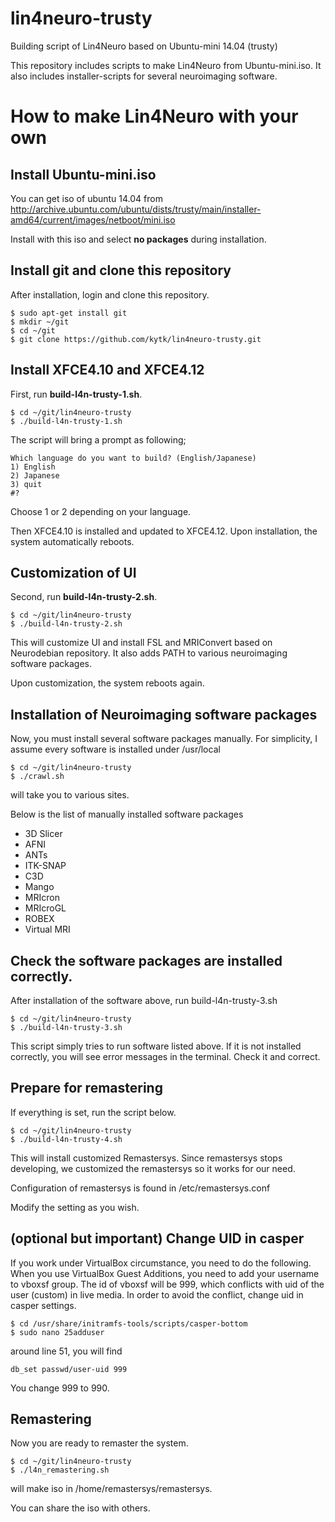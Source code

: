 # lin4neuro-trusty
Building script of Lin4Neuro based on Ubuntu-mini 14.04 (trusty)

This repository includes scripts to make Lin4Neuro from Ubuntu-mini.iso.
It also includes installer-scripts for several neuroimaging software.

# How to make Lin4Neuro with your own

## Install Ubuntu-mini.iso

You can get iso of ubuntu 14.04 from http://archive.ubuntu.com/ubuntu/dists/trusty/main/installer-amd64/current/images/netboot/mini.iso

Install with this iso and select **no packages** during installation.

## Install git and clone this repository

After installation, login and clone this repository.

    $ sudo apt-get install git
    $ mkdir ~/git
    $ cd ~/git
    $ git clone https://github.com/kytk/lin4neuro-trusty.git

## Install XFCE4.10 and XFCE4.12

First, run **build-l4n-trusty-1.sh**.

    $ cd ~/git/lin4neuro-trusty
    $ ./build-l4n-trusty-1.sh

The script will bring a prompt as following;

    Which language do you want to build? (English/Japanese)
    1) English
    2) Japanese
    3) quit
    #? 

Choose 1 or 2 depending on your language.

Then XFCE4.10 is installed and updated to XFCE4.12. Upon installation, the system automatically reboots.

## Customization of UI

Second, run **build-l4n-trusty-2.sh**.

    $ cd ~/git/lin4neuro-trusty
    $ ./build-l4n-trusty-2.sh

This will customize UI and install FSL and MRIConvert based on Neurodebian repository. It also adds PATH to various neuroimaging software packages.

Upon customization, the system reboots again.

## Installation of Neuroimaging software packages

Now, you must install several software packages manually.
For simplicity, I assume every software is installed under /usr/local

    $ cd ~/git/lin4neuro-trusty
    $ ./crawl.sh

will take you to various sites.

Below is the list of manually installed software packages

* 3D Slicer
* AFNI
* ANTs
* ITK-SNAP
* C3D
* Mango
* MRIcron
* MRIcroGL
* ROBEX
* Virtual MRI

## Check the software packages are installed correctly.

After installation of the software above, run build-l4n-trusty-3.sh

    $ cd ~/git/lin4neuro-trusty
    $ ./build-l4n-trusty-3.sh

This script simply tries to run software listed above.
If it is not installed correctly, you will see error messages in the terminal. Check it and correct.

## Prepare for remastering

If everything is set, run the script below.

    $ cd ~/git/lin4neuro-trusty
    $ ./build-l4n-trusty-4.sh

This will install customized Remastersys. Since remastersys stops developing, we customized the remastersys so it works for our need.

Configuration of remastersys is found in /etc/remastersys.conf

Modify the setting as you wish.

## (optional but important) Change UID in casper

If you work under VirtualBox circumstance, you need to do the following.
When you use VirtualBox Guest Additions, you need to add your username to vboxsf group. The id of vboxsf will be 999, which conflicts with uid of the user (custom) in live media. In order to avoid the conflict, change uid in casper settings.

    $ cd /usr/share/initramfs-tools/scripts/casper-bottom
    $ sudo nano 25adduser

around line 51, you will find

    db_set passwd/user-uid 999

You change 999 to 990.

## Remastering

Now you are ready to remaster the system.

    $ cd ~/git/lin4neuro-trusty
    $ ./l4n_remastering.sh

will make iso in /home/remastersys/remastersys.

You can share the iso with others.

 

